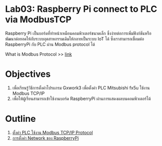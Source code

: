 # **Lab03: Raspberry Pi connect to PLC via ModbusTCP**
Raspberry Pi เป็นบอร์ดที่ทำหน้าเหมือนคอมพิวเตอร์ขนาดเล็ก ซึ่งง่ายต่อการเพิ่มฟังก์ชันหรือพัฒนาต่อยอดให้กับระบบอุตสาหกรรมเดิมให้กลายเป็นระบบ IoT ได้ ซึ่งเราสามารถเชื่อมต่อ RaspberryPi กับ PLC ผ่าน Modbus protocol ได้

What is Modbus Protocol >> [link](https://github.com/Advance-Innovation-Centre-AIC/IIoT_Training_course/blob/main/IoT_PLC/LAB03_Raspi_connect_PLC_ModbusTCP/Modbus_Protocol.md#modbus-protocol) 

# **Objectives**
1. เพื่อเรียนรู้วิธีการตั้งค่าโปรแกรม Gxwork3 เพื่อตั้งค่า PLC Mitsubishi fx5u ใช้งาน Modbus TCP/IP 
2. เพื่อให้ผู้เรียนสามารถเข้าใช้งานบอร์ด RaspberryPi ผ่านการแสดงผลบนคอมพิวเตอร์ได้

# **Outline**
 
1. [ตั้งค่า PLC ใช้งาน Modbus TCP/IP Protocol](https://github.com/Advance-Innovation-Centre-AIC/IIoT_Training_course/blob/main/IoT_PLC/LAB03_Raspi_connect_PLC_ModbusTCP/Lab03_RasberryPi_connect_PLC_ModbusTCP.md#%E0%B8%95%E0%B8%B1%E0%B9%89%E0%B8%87%E0%B8%84%E0%B9%88%E0%B8%B2-plc-%E0%B9%83%E0%B8%8A%E0%B9%89%E0%B8%87%E0%B8%B2%E0%B8%99-modbus-tcpip-protocol)
2. [การตั้งค่า Network ของ RaspberryPi](https://github.com/Advance-Innovation-Centre-AIC/IIoT_Training_course/blob/main/IoT_PLC/LAB03_Raspi_connect_PLC_ModbusTCP/Lab03_RasberryPi_connect_PLC_ModbusTCP.md#%E0%B8%81%E0%B8%B2%E0%B8%A3%E0%B8%95%E0%B8%B1%E0%B9%89%E0%B8%87%E0%B8%84%E0%B9%88%E0%B8%B2-network-%E0%B8%82%E0%B8%AD%E0%B8%87-raspberrypi)

